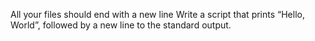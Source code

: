 All your files should end with a new line
Write a script that prints “Hello, World”, followed by a new line to the standard output.
